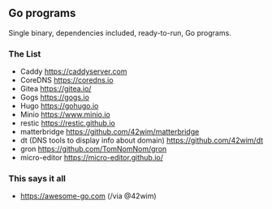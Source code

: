 ## Go programs

Single binary, dependencies included, ready-to-run, Go programs.

### The List

* Caddy https://caddyserver.com
* CoreDNS https://coredns.io
* Gitea https://gitea.io/
* Gogs https://gogs.io
* Hugo https://gohugo.io
* Minio https://www.minio.io
* restic https://restic.github.io
* matterbridge https://github.com/42wim/matterbridge
* dt (DNS tools to display info about domain) https://github.com/42wim/dt
* gron https://github.com/TomNomNom/gron
* micro-editor https://micro-editor.github.io/

### This says it all

* https://awesome-go.com (/via @42wim)

